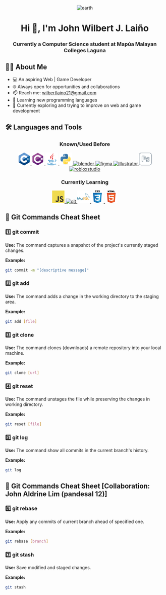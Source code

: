 <p align="center">
<img alt="earth"src="https://i.pinimg.com/originals/88/6a/66/886a665556086868270d117fe35d17bf.gif">
</p>

<h1 align="center">Hi 👋, I'm John Wilbert J. Laiño</h1>
<h3 align="center">Currently a Computer Science student at Mapúa Malayan Colleges Laguna</h3>

## 🧑‍💻 <b>About Me </b>
- 💻 An aspiring Web | Game Developer
- 🌐 Always open for opportunities and collaborations
- 📫 Reach me: wilbertlaino21@gmail.com
- 🌟 Learning new programming languages
- 🌱 Currently exploring and trying to improve on web and game development

## 🛠 <b>Languages and Tools</b>

<div align="center">

<h3>Known/Used Before</h2>
<a href="https://www.w3schools.com/cpp/" target="_blank" rel="noreferrer"> <img src="https://raw.githubusercontent.com/devicons/devicon/master/icons/cplusplus/cplusplus-original.svg" alt="cplusplus" width="40" height="40"/>
</a> 
<a href="https://www.w3schools.com/cs/" target="_blank" rel="noreferrer"> <img src="https://raw.githubusercontent.com/devicons/devicon/master/icons/csharp/csharp-original.svg" alt="csharp" width="40" height="40"/> </a> 
<a href="https://www.java.com" target="_blank" rel="noreferrer"> <img src="https://raw.githubusercontent.com/devicons/devicon/master/icons/java/java-original.svg" alt="java" width="40" height="40"/> </a> 
<a href="https://www.python.org" target="_blank" rel="noreferrer"> <img src="https://raw.githubusercontent.com/devicons/devicon/master/icons/python/python-original.svg" alt="python" width="40" height="40"/> </a> 
<a href="https://www.blender.org/" target="_blank" rel="noreferrer"> <img src="https://download.blender.org/branding/community/blender_community_badge_white.svg" alt="blender" width="40" height="40"/> </a> 
<a href="https://www.figma.com/" target="_blank" rel="noreferrer"> <img src="https://www.vectorlogo.zone/logos/figma/figma-icon.svg" alt="figma" width="40" height="40"/> </a> 
<a href="https://www.adobe.com/in/products/illustrator.html" target="_blank" rel="noreferrer"> <img src="https://www.vectorlogo.zone/logos/adobe_illustrator/adobe_illustrator-icon.svg" alt="illustrator" width="40" height="40"/> </a> 
<a href="https://www.photoshop.com/en" target="_blank" rel="noreferrer"> <img src="https://raw.githubusercontent.com/devicons/devicon/master/icons/photoshop/photoshop-line.svg" alt="photoshop" width="40" height="40"/> </a> 
<a href="https://create.roblox.com" target="_blank"><img src="https://upload.wikimedia.org/wikipedia/commons/thumb/5/58/Roblox_Studio_logo_2021_present.svg/1024px-Roblox_Studio_logo_2021_present.svg.png" alt="robloxstudio" width="40" height="40"/></a>

</div>

<div align= "center">

<h3>Currently Learning</h3>
<a href="https://developer.mozilla.org/en-US/docs/Web/JavaScript" target="_blank" rel="noreferrer"> <img src="https://raw.githubusercontent.com/devicons/devicon/master/icons/javascript/javascript-original.svg" alt="javascript" width="40" height="40"/> </a> 
<a href="https://git-scm.com/" target="_blank" rel="noreferrer"> <img src="https://www.vectorlogo.zone/logos/git-scm/git-scm-icon.svg" alt="git" width="40" height="40"/> </a> 
<a href="https://www.mysql.com/" target="_blank" rel="noreferrer"> <img src="https://raw.githubusercontent.com/devicons/devicon/master/icons/mysql/mysql-original-wordmark.svg" alt="mysql" width="40" height="40"/> </a> <a href="https://www.w3schools.com/css/" target="_blank" rel="noreferrer"> <img src="https://raw.githubusercontent.com/devicons/devicon/master/icons/css3/css3-original-wordmark.svg" alt="css3" width="40" height="40"/> </a><a href="https://www.w3.org/html/" target="_blank" rel="noreferrer"> <img src="https://raw.githubusercontent.com/devicons/devicon/master/icons/html5/html5-original-wordmark.svg" alt="html5" width="40" height="40"/> </a>

</div>


##  📄 <b>Git Commands Cheat Sheet</b>

### 1️⃣ git commit
<b>Use:</b> The command captures a snapshot of the project's currently staged changes.

<b>Example:</b>
```bash
git commit -m "[descriptive message]"
```

### 2️⃣ git add
<b>Use:</b> The command adds a change in the working directory to the staging area.

<b>Example:</b>
```bash
git add [file]
```

### 3️⃣ git clone
<b>Use:</b> The command clones (downloads) a remote repository into your local machine.

<b>Example:</b>
```bash
git clone [url]
```

### 4️⃣ git reset
<b>Use:</b> The command unstages the file while preserving the changes in working directory.

<b>Example:</b>
```bash
git reset [file]
```

### 5️⃣ git log
<b>Use:</b> The command show all commits in the current branch's history.

<b>Example:</b>
```bash
git log
```

##  📄 <b>Git Commands Cheat Sheet [Collaboration: John Aldrine Lim (pandesal 12)]</b>

### 6️⃣ git rebase
<b>Use:</b> Apply any commits of current branch ahead of specified one.

<b>Example:</b>
```bash
git rebase [branch]
```

### 7️⃣ git stash
<b>Use:</b> Save modified and staged changes.

<b>Example:</b>
```bash
git stash
```

